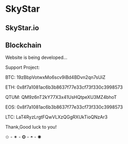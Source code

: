 # SkyStar
  
  
## SkyStar.io   
  
  
## Blockchain
  
  
Website is being developed...
  
  
Support Project:
  
BTC:   19zBbpVotwxMo6scv9iBd4BDvn2qn7sUiZ
  
ETH:   0x8f7a1081ac6b3b8637f77e33cf73f330c3998573
  
QTUM:   QM9z6nT2kY77X3x41UsHQtpeXU3MZ4bhoT
  
EOS:   0x8f7a1081ac6b3b8637f77e33cf73f330c3998573
  
LTC:   LaT4RyzLrgtFQwVLXzQGgRXUkTioQNzAr3
  
  
Thank,Good luck to you!
  
  
  
  
  ✩ - ✶ - ❂ - ◓ -  ✺   
  
  
  





